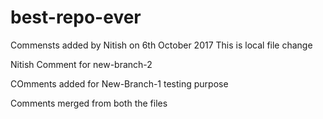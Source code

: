 # best-repo-ever

Commensts added by Nitish on 6th October 2017
This is local file change


Nitish Comment for new-branch-2

COmments added for New-Branch-1 testing purpose

Comments merged from both the files
